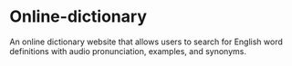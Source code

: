 # Online-dictionary
An online dictionary website that allows users to search for English word definitions with audio pronunciation, examples, and synonyms.

